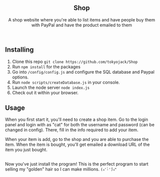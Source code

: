 <h2  align="center">Shop</h2>
<p  align="center">A shop website where you're able to list items and have people buy them with PayPal and have the product emailed to them</p>

<br/>

## Installing

1. Clone this repo ```git clone https://github.com/tokyojack/Shop```
2. Run ```npm install``` for the packages
3. Go into ```/config/config.js``` and configure the SQL database and Paypal options.
4. Run ```node scripts/createDatabase.js``` in your console.
5. Launch the node server ```node index.js```
6. Check out it within your browser.

## Usage

When you first start it, you'll need to create a shop item. Go to the login panel and login with as "cat" for both the username
and password (can be changed in config). There, fill in the info required to add your item.

When your item is add, go to the shop and you are able to purchase the item. When the item is bought, you'll get emailed a download URL
of the item you just bought.

##

Now you've just install the program! This is the perfect program to start selling my "golden" hair so I can make millions. ```(ง'̀-'́)ง"``` 
